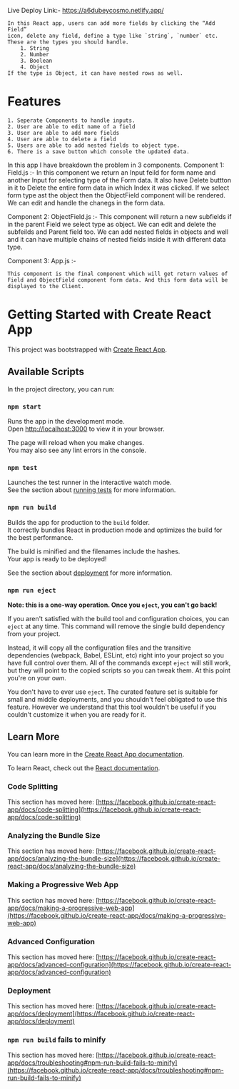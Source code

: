 Live Deploy Link:- https://a6dubeycosmo.netlify.app/


    In this React app, users can add more fields by clicking the “Add Field”
    icon, delete any field, define a type like `string`, `number` etc.
    These are the types you should handle. 
        1. String
        2. Number 
        3. Boolean 
        4. Object
    If the type is Object, it can have nested rows as well.
# Features
    1. Seperate Components to handle inputs.
    2. User are able to edit name of a field
    3. User are able to add more fields
    4. User are able to delete a field
    5. Users are able to add nested fields to object type.
    6. There is a save button which console the updated data.




 In this app I have breakdown the problem in 3 components.
 Component 1: Field.js :-
    In this component we return an Input feild for form name and another Input for selecting type of the Form data.
    It also have Delete buttton in it to Delete the entire form data in which Index it was clicked.
    If we select form type ast the object then the ObjectField component will be rendered.
    We can edit and handle the chanegs in the form data.

 Component 2: ObjectField.js :-
    This component will return a new subfields if in the parent Field we select type as object.
    We can edit and delete the subfeilds and Parent field too.
    We can add nested fields in objects and well and it can have multiple chains of nested fields inside it with different data type.

Component 3: App.js :-

    This component is the final component which will get return values of Field and ObjectField component form data. And this form data will be displayed to the Client.









# Getting Started with Create React App

This project was bootstrapped with [Create React App](https://github.com/facebook/create-react-app).

## Available Scripts

In the project directory, you can run:

### `npm start`

Runs the app in the development mode.\
Open [http://localhost:3000](http://localhost:3000) to view it in your browser.

The page will reload when you make changes.\
You may also see any lint errors in the console.

### `npm test`

Launches the test runner in the interactive watch mode.\
See the section about [running tests](https://facebook.github.io/create-react-app/docs/running-tests) for more information.

### `npm run build`

Builds the app for production to the `build` folder.\
It correctly bundles React in production mode and optimizes the build for the best performance.

The build is minified and the filenames include the hashes.\
Your app is ready to be deployed!

See the section about [deployment](https://facebook.github.io/create-react-app/docs/deployment) for more information.

### `npm run eject`

**Note: this is a one-way operation. Once you `eject`, you can't go back!**

If you aren't satisfied with the build tool and configuration choices, you can `eject` at any time. This command will remove the single build dependency from your project.

Instead, it will copy all the configuration files and the transitive dependencies (webpack, Babel, ESLint, etc) right into your project so you have full control over them. All of the commands except `eject` will still work, but they will point to the copied scripts so you can tweak them. At this point you're on your own.

You don't have to ever use `eject`. The curated feature set is suitable for small and middle deployments, and you shouldn't feel obligated to use this feature. However we understand that this tool wouldn't be useful if you couldn't customize it when you are ready for it.

## Learn More

You can learn more in the [Create React App documentation](https://facebook.github.io/create-react-app/docs/getting-started).

To learn React, check out the [React documentation](https://reactjs.org/).

### Code Splitting

This section has moved here: [https://facebook.github.io/create-react-app/docs/code-splitting](https://facebook.github.io/create-react-app/docs/code-splitting)

### Analyzing the Bundle Size

This section has moved here: [https://facebook.github.io/create-react-app/docs/analyzing-the-bundle-size](https://facebook.github.io/create-react-app/docs/analyzing-the-bundle-size)

### Making a Progressive Web App

This section has moved here: [https://facebook.github.io/create-react-app/docs/making-a-progressive-web-app](https://facebook.github.io/create-react-app/docs/making-a-progressive-web-app)

### Advanced Configuration

This section has moved here: [https://facebook.github.io/create-react-app/docs/advanced-configuration](https://facebook.github.io/create-react-app/docs/advanced-configuration)

### Deployment

This section has moved here: [https://facebook.github.io/create-react-app/docs/deployment](https://facebook.github.io/create-react-app/docs/deployment)

### `npm run build` fails to minify

This section has moved here: [https://facebook.github.io/create-react-app/docs/troubleshooting#npm-run-build-fails-to-minify](https://facebook.github.io/create-react-app/docs/troubleshooting#npm-run-build-fails-to-minify)
